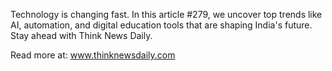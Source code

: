 Technology is changing fast. In this article #279, we uncover top trends like AI, automation, and digital education tools that are shaping India's future. Stay ahead with Think News Daily.

Read more at: www.thinknewsdaily.com